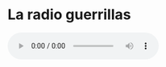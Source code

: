 # La radio guerrillas

<!DOCTYPE html>
<html lang="en">
<head>
    <meta charset="utf-8">
    <title>Embedding Audio into an HTML Page</title>
</head>
<body>
	<audio controls="controls" src="http://giss.tv:8000/guerrillaradio.ogg">
        Your browser does not support the HTML5 audio element.
    </audio>
</body>
</html> 
